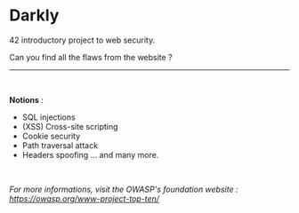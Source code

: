 # Darkly
42 introductory project to web security.

Can you find all the flaws from the website ?
_______________
<br />

**Notions** :
- SQL injections
- (XSS) Cross-site scripting
- Cookie security
- Path traversal attack
- Headers spoofing
... and many more.
<br />

*For more informations, visit the OWASP's foundation website : https://owasp.org/www-project-top-ten/*
